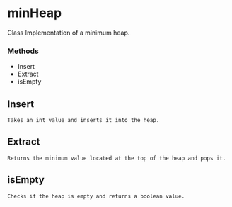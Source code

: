 # minHeap
 Class Implementation of a minimum heap.
### Methods
 - Insert
 - Extract
 - isEmpty

## Insert
    Takes an int value and inserts it into the heap.

## Extract
    Returns the minimum value located at the top of the heap and pops it.

## isEmpty
    Checks if the heap is empty and returns a boolean value.